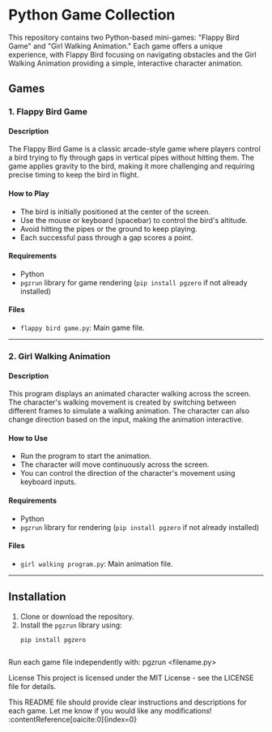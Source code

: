 # Python Game Collection

This repository contains two Python-based mini-games: "Flappy Bird Game" and "Girl Walking Animation." Each game offers a unique experience, with Flappy Bird focusing on navigating obstacles and the Girl Walking Animation providing a simple, interactive character animation.

## Games

### 1. Flappy Bird Game

#### Description
The Flappy Bird Game is a classic arcade-style game where players control a bird trying to fly through gaps in vertical pipes without hitting them. The game applies gravity to the bird, making it more challenging and requiring precise timing to keep the bird in flight.

#### How to Play
- The bird is initially positioned at the center of the screen.
- Use the mouse or keyboard (spacebar) to control the bird's altitude.
- Avoid hitting the pipes or the ground to keep playing.
- Each successful pass through a gap scores a point.

#### Requirements
- Python
- `pgzrun` library for game rendering (`pip install pgzero` if not already installed)

#### Files
- `flappy bird game.py`: Main game file.

---

### 2. Girl Walking Animation

#### Description
This program displays an animated character walking across the screen. The character's walking movement is created by switching between different frames to simulate a walking animation. The character can also change direction based on the input, making the animation interactive.

#### How to Use
- Run the program to start the animation.
- The character will move continuously across the screen.
- You can control the direction of the character's movement using keyboard inputs.

#### Requirements
- Python
- `pgzrun` library for rendering (`pip install pgzero` if not already installed)

#### Files
- `girl walking program.py`: Main animation file.

---

## Installation

1. Clone or download the repository.
2. Install the `pgzrun` library using:
   ```bash
   pip install pgzero



Run each game file independently with:
pgzrun <filename.py>


   License
This project is licensed under the MIT License - see the LICENSE file for details.

This README file should provide clear instructions and descriptions for each game. Let me know if you would like any modifications! &#8203;:contentReference[oaicite:0]{index=0}&#8203;
